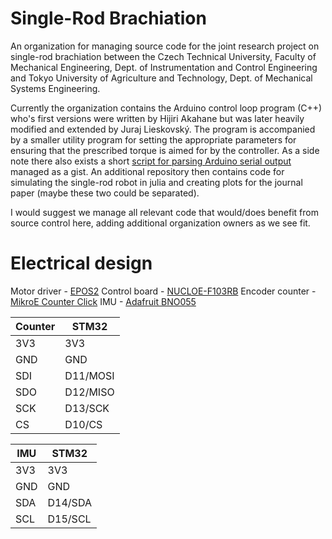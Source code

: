 # Single-Rod Brachiation

An organization for managing source code for the joint research project on single-rod brachiation between the Czech Technical University, Faculty of Mechanical Engineering, Dept. of Instrumentation and Control Engineering and Tokyo University of Agriculture and Technology, Dept. of Mechanical Systems Engineering.

Currently the organization contains the Arduino control loop program (C++) who's first versions were written by Hijiri Akahane but was later heavily modified and extended by Juraj Lieskovský.
The program is accompanied by a smaller utility program for setting the appropriate parameters for ensuring that the prescribed torque is aimed for by the controller.
As a side note there also exists a short [script for parsing Arduino serial output](https://gist.github.com/lieskjur/6f5b448fc157e70ad28dbcabc78c7a46) managed as a gist.
An additional repository then contains code for simulating the single-rod robot in julia and creating plots for the journal paper (maybe these two could be separated).

I would suggest we manage all relevant code that would/does benefit from source control here, adding additional organization owners as we see fit.

# Electrical design

Motor driver - [EPOS2](https://www.maxongroup.com/maxon/view/product/control/Positionierung/367676)
Control board - [NUCLOE-F103RB](https://www.st.com/en/evaluation-tools/nucleo-f103rb.html)
Encoder counter - [MikroE Counter Click](https://www.mikroe.com/counter-click?srsltid=AfmBOooAc547Hi3YX7WqDLprGw8HHImTrGliJFiZXVDFnyCqJhTguAVZ)
IMU - [Adafruit BNO055](https://www.adafruit.com/product/2472)

| Counter | STM32 |
| --- | --- |
| 3V3 | 3V3 |
| GND | GND |
| SDI | D11/MOSI |
| SDO | D12/MISO |
| SCK | D13/SCK |
| CS | D10/CS |

| IMU | STM32 |
| --- | --- |
| 3V3 | 3V3 |
| GND | GND |
| SDA | D14/SDA |
| SCL | D15/SCL |
